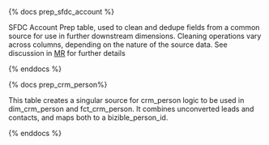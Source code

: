 {% docs prep_sfdc_account %}

SFDC Account Prep table, used to clean and dedupe fields from a common source for use in further downstream dimensions.
Cleaning operations vary across columns, depending on the nature of the source data. See discussion in [MR](https://gitlab.com/gitlab-data/analytics/-/merge_requests/3782) for further details

{% enddocs %}

{% docs prep_crm_person%}

This table creates a singular source for crm_person logic to be used in dim_crm_person and fct_crm_person. It combines unconverted leads and contacts, and maps both to a bizible_person_id.

{% enddocs %}
